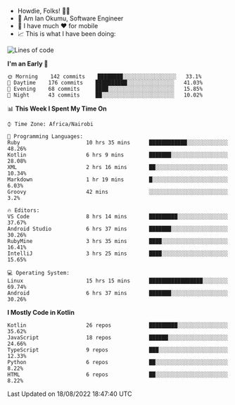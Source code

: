
* Howdie, Folks! 👋🤓
* 🤪 Am Ian Okumu, Software Engineer
* 📱 I have much ❤️ for mobile
* 📈 This is what I have been doing:
  
<!-- <a href="https://otsembo.github.io/OtsemboPortfolio/" style="margin-right:.5%; margin-top=.5%;">
  <img align="center" src="https://github-readme-stats.vercel.app/api/top-langs/?username=otsembo&layout=compact" />
</a> -->

<!--START_SECTION:waka-->
![Lines of code](https://img.shields.io/badge/From%20Hello%20World%20I%27ve%20Written-697%20Thousand%20lines%20of%20code-blue)

**I'm an Early 🐤** 

```text
🌞 Morning    142 commits    ████████░░░░░░░░░░░░░░░░░   33.1% 
🌆 Daytime    176 commits    ██████████░░░░░░░░░░░░░░░   41.03% 
🌃 Evening    68 commits     ████░░░░░░░░░░░░░░░░░░░░░   15.85% 
🌙 Night      43 commits     ██░░░░░░░░░░░░░░░░░░░░░░░   10.02%

```


📊 **This Week I Spent My Time On** 

```text
⌚︎ Time Zone: Africa/Nairobi

💬 Programming Languages: 
Ruby                     10 hrs 35 mins      ████████████░░░░░░░░░░░░░   48.26% 
Kotlin                   6 hrs 9 mins        ███████░░░░░░░░░░░░░░░░░░   28.08% 
XML                      2 hrs 16 mins       ██░░░░░░░░░░░░░░░░░░░░░░░   10.34% 
Markdown                 1 hr 19 mins        █░░░░░░░░░░░░░░░░░░░░░░░░   6.03% 
Groovy                   42 mins             ░░░░░░░░░░░░░░░░░░░░░░░░░   3.2%

🔥 Editors: 
VS Code                  8 hrs 14 mins       █████████░░░░░░░░░░░░░░░░   37.67% 
Android Studio           6 hrs 37 mins       ███████░░░░░░░░░░░░░░░░░░   30.26% 
RubyMine                 3 hrs 35 mins       ████░░░░░░░░░░░░░░░░░░░░░   16.41% 
IntelliJ                 3 hrs 25 mins       ████░░░░░░░░░░░░░░░░░░░░░   15.65%

💻 Operating System: 
Linux                    15 hrs 15 mins      █████████████████░░░░░░░░   69.74% 
Android                  6 hrs 37 mins       ███████░░░░░░░░░░░░░░░░░░   30.26%

```

**I Mostly Code in Kotlin** 

```text
Kotlin                   26 repos            █████████░░░░░░░░░░░░░░░░   35.62% 
JavaScript               18 repos            ██████░░░░░░░░░░░░░░░░░░░   24.66% 
TypeScript               9 repos             ███░░░░░░░░░░░░░░░░░░░░░░   12.33% 
Python                   6 repos             ██░░░░░░░░░░░░░░░░░░░░░░░   8.22% 
HTML                     6 repos             ██░░░░░░░░░░░░░░░░░░░░░░░   8.22%

```



 Last Updated on 18/08/2022 18:47:40 UTC
<!--END_SECTION:waka-->

<br />
<br />
<br />
<br />
<br />
  
  </div>
<!---
otsembo/otsembo is a ✨ special ✨ repository because its `README.md` (this file) appears on your GitHub profile.
You can click the Preview link to take a look at your changes.
--->
